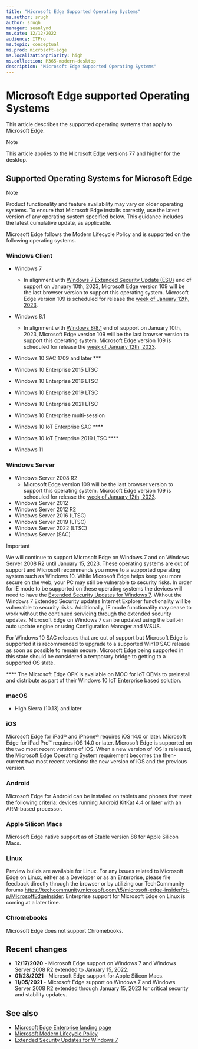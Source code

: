 ```yaml
---
title: "Microsoft Edge Supported Operating Systems"
ms.author: srugh
author: srugh
manager: seanlynd
ms.date: 12/12/2022
audience: ITPro
ms.topic: conceptual
ms.prod: microsoft-edge
ms.localizationpriority: high
ms.collection: M365-modern-desktop
description: "Microsoft Edge Supported Operating Systems"
---
```


# Microsoft Edge supported Operating Systems

This article describes the supported operating systems that apply to Microsoft Edge.

> [!NOTE]
> This article applies to the Microsoft Edge versions 77 and higher for the desktop.

## Supported Operating Systems for Microsoft Edge

> [!NOTE]
> Product functionality and feature availability may vary on older operating systems. To ensure that Microsoft Edge installs correctly, use the latest version of any operating system specified below. This guidance includes the latest cumulative update, as applicable.

Microsoft Edge follows the Modern Lifecycle Policy and is supported on the following operating systems.

### Windows Client

- Windows 7
  - In alignment with [Windows 7 Extended Security Update (ESU)](/lifecycle/products/windows-7) end of support on January 10th, 2023, Microsoft Edge version 109 will be the last browser version to support this operating system. Microsoft Edge version 109 is scheduled for release the [week of January 12th, 2023](/deployedge/microsoft-edge-release-schedule?source=recommendations).
- Windows 8.1
  - In alignment with [Windows 8/8.1](/lifecycle/products/windows-81) end of support on January 10th, 2023, Microsoft Edge version 109 will be the last browser version to support this operating system. Microsoft Edge version 109 is scheduled for release the [week of January 12th, 2023](/deployedge/microsoft-edge-release-schedule?source=recommendations).

- Windows 10 SAC 1709 and later ***
- Windows 10 Enterprise 2015 LTSC
- Windows 10 Enterprise 2016 LTSC
- Windows 10 Enterprise 2019 LTSC
- Windows 10 Enterprise 2021 LTSC 
- Windows 10 Enterprise multi-session
- Windows 10 IoT Enterprise SAC ****
- Windows 10 IoT Enterprise 2019 LTSC ****
- Windows 11

### Windows Server

- Windows Server 2008 R2
  - Microsoft Edge version 109 will be the last browser version to support this operating system. Microsoft Edge version 109 is scheduled for release the [week of January 12th, 2023](/deployedge/microsoft-edge-release-schedule?source=recommendations).
- Windows Server 2012
- Windows Server 2012 R2
- Windows Server 2016 (LTSC)
- Windows Server 2019 (LTSC)
- Windows Server 2022 (LTSC)
- Windows Server (SAC)

> [!IMPORTANT]
> We will continue to support Microsoft Edge on Windows 7 and on Windows Server 2008 R2 until January 15, 2023. These operating systems are out of support and Microsoft recommends you move to a supported operating system such as Windows 10. While Microsoft Edge helps keep you more secure on the web, your PC may still be vulnerable to security risks. In order for IE mode to be supported on these operating systems the devices will need to have the [Extended Security Updates for Windows 7](https://support.microsoft.com/help/4527878/faq-about-extended-security-updates-for-windows-7). Without the Windows 7 Extended Security updates Internet Explorer functionality will be vulnerable to security risks. Additionally, IE mode functionality may cease to work without the continued servicing through the extended security updates. Microsoft Edge on Windows 7 can be updated using the built-in auto update engine or using Configuration Manager and WSUS.
>
> For Windows 10 SAC releases that are out of support but Microsoft Edge is supported it is recommended to upgrade to a supported Win10 SAC release as soon as possible to remain secure. Microsoft Edge being supported in this state should be considered a temporary bridge to getting to a supported OS state.
>
> **** The Microsoft Edge OPK is available on MOO for IoT OEMs to preinstall and distribute as part of their Windows 10 IoT Enterprise based solution.

### macOS

- High Sierra (10.13) and later

### iOS

Microsoft Edge for iPad&reg; and iPhone&reg; requires iOS 14.0 or later. Microsoft Edge for iPad Pro&trade; requires iOS 14.0 or later. Microsoft Edge is supported on the two most recent versions of iOS. When a new version of iOS is released, the Microsoft Edge Operating System requirement becomes the then-current two most recent versions: the new version of iOS and the previous version.

### Android

Microsoft Edge for Android can be installed on tablets and phones that meet the following criteria: devices running Android KitKat 4.4 or later with an ARM-based processor.

### Apple Silicon Macs

Microsoft Edge native support as of Stable version 88 for Apple Silicon Macs.

### Linux

Preview builds are available for Linux. For any issues related to Microsoft Edge on Linux, either as a Developer or as an Enterprise, please file feedback directly through the browser or by utilizing our TechCommunity forums https://techcommunity.microsoft.com/t5/microsoft-edge-insider/ct-p/MicrosoftEdgeInsider. Enterprise support for Microsoft Edge on Linux is coming at a later time.

### Chromebooks

Microsoft Edge does not support Chromebooks.

## Recent changes

- **12/17/2020** - Microsoft Edge support on Windows 7 and Windows Server 2008 R2 extended to January 15, 2022.
- **01/28/2021** - Microsoft Edge support for Apple Silicon Macs.
- **11/05/2021** - Microsoft Edge support on Windows 7 and Windows Server 2008 R2 extended through January 15, 2023 for critical security and stability updates.

## See also

- [Microsoft Edge Enterprise landing page](https://aka.ms/EdgeEnterprise)
- [Microsoft Modern Lifecycle Policy](https://support.microsoft.com/help/30881/modern-lifecycle-policy)
- [Extended Security Updates for Windows 7](https://support.microsoft.com/help/4527878/faq-about-extended-security-updates-for-windows-7)
